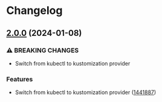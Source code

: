# Changelog

## [2.0.0](https://github.com/e-breuninger/terraform-module-olm/compare/v1.1.0...v2.0.0) (2024-01-08)


### ⚠ BREAKING CHANGES

* Switch from kubectl to kustomization provider

### Features

* Switch from kubectl to kustomization provider ([1441887](https://github.com/e-breuninger/terraform-module-olm/commit/14418872540bce760f687488086a27025236152f))
